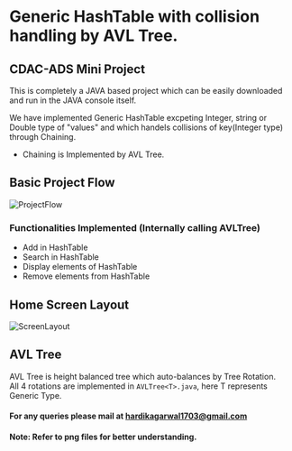 # Generic HashTable with collision handling by AVL Tree.
## CDAC-ADS Mini Project <br />
This is completely a JAVA based project which can be easily downloaded and run in the JAVA console itself.


We have implemented Generic HashTable excpeting Integer, string or Double type of "values" and which handels collisions of key(Integer type) through Chaining.
* Chaining  is Implemented by AVL Tree.


## Basic Project Flow

![ProjectFlow](https://github.com/hardikagarwal1703/GenericHashTable/blob/main/Project%20Flow.png)


### Functionalities Implemented (Internally calling AVLTree)
* Add in HashTable
* Search in HashTable
* Display elements of HashTable
* Remove elements from HashTable

## Home Screen Layout 
![ScreenLayout](https://github.com/hardikagarwal1703/GenericHashTable/blob/main/Basic%20Requirement.png)

## AVL Tree
AVL Tree is height balanced tree which auto-balances by Tree Rotation. <br />
All 4 rotations are implemented in ```AVLTree<T>.java```, here T represents Generic Type.

#### For any queries please mail at hardikagarwal1703@gmail.com
#### Note: Refer to png files for better understanding.
